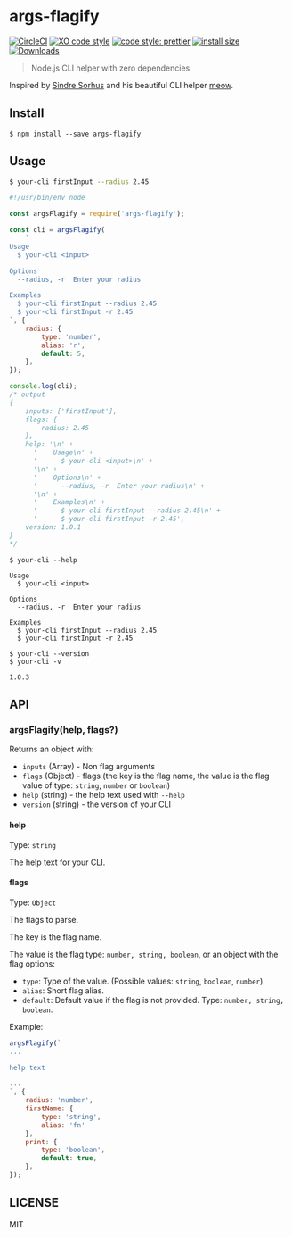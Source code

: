 # args-flagify

[![CircleCI](https://circleci.com/gh/acestojanoski/args-flagify/tree/master.svg?style=svg)](https://circleci.com/gh/acestojanoski/args-flagify/tree/master)
[![XO code style](https://img.shields.io/badge/code_style-XO-5ed9c7.svg)](https://github.com/xojs/xo)
[![code style: prettier](https://img.shields.io/badge/code_style-prettier-ff69b4.svg?style=flat-square)](https://github.com/prettier/prettier)
[![install size](https://packagephobia.now.sh/badge?p=args-flagify)](https://packagephobia.now.sh/result?p=args-flagify)
[![Downloads](https://img.shields.io/npm/dm/args-flagify.svg)](https://npmjs.com/args-flagify)

> Node.js CLI helper with zero dependencies

Inspired by [Sindre Sorhus](https://github.com/sindresorhus) and his beautiful CLI helper [meow](https://github.com/sindresorhus/meow).

## Install

```
$ npm install --save args-flagify
```

## Usage

```sh
$ your-cli firstInput --radius 2.45
```

```js
#!/usr/bin/env node

const argsFlagify = require('args-flagify');

const cli = argsFlagify(
    `
Usage
  $ your-cli <input>

Options
  --radius, -r  Enter your radius

Examples
  $ your-cli firstInput --radius 2.45
  $ your-cli firstInput -r 2.45
`, {
    radius: {
        type: 'number',
        alias: 'r',
        default: 5,
    },
});

console.log(cli);
/* output
{
    inputs: ['firstInput'],
    flags: {
        radius: 2.45
    },
    help: '\n' +
      '    Usage\n' +
      '      $ your-cli <input>\n' +
      '\n' +
      '    Options\n' +
      '      --radius, -r  Enter your radius\n' +
      '\n' +
      '    Examples\n' +
      '      $ your-cli firstInput --radius 2.45\n' +
      '      $ your-cli firstInput -r 2.45',
    version: 1.0.1
}
*/
```

```
$ your-cli --help

Usage
  $ your-cli <input>

Options
  --radius, -r  Enter your radius

Examples
  $ your-cli firstInput --radius 2.45
  $ your-cli firstInput -r 2.45
```

```
$ your-cli --version
$ your-cli -v

1.0.3
```

## API

### argsFlagify(help, flags?)

Returns an object with:

-   `inputs` (Array) - Non flag arguments
-   `flags` (Object) - flags (the key is the flag name, the value is the flag value of type: `string`, `number` or `boolean`)
-   `help` (string) - the help text used with `--help`
-   `version` (string) - the version of your CLI

#### help

Type: `string`

The help text for your CLI.

#### flags

Type: `Object`

The flags to parse.

The key is the flag name.

The value is the flag type: `number, string, boolean`, or an object with the flag options:

-   `type`: Type of the value. (Possible values: `string`, `boolean`, `number`)
-   `alias`: Short flag alias.
-   `default`: Default value if the flag is not provided. Type: `number, string, boolean`.

Example:

```js
argsFlagify(`
...

help text

...
`, {
    radius: 'number',
    firstName: {
        type: 'string',
        alias: 'fn'
    },
    print: {
        type: 'boolean',
        default: true,
    },
});
```

## LICENSE
MIT
